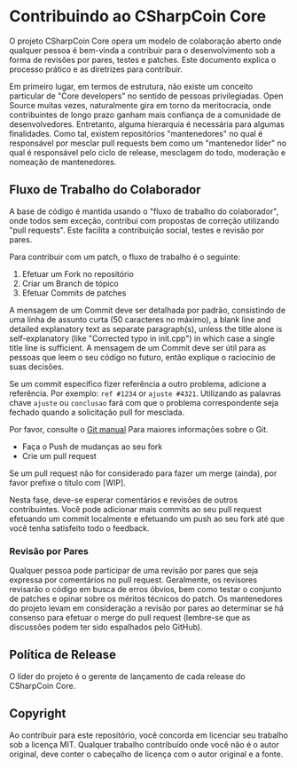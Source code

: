 Contribuindo ao CSharpCoin Core
============================

O projeto CSharpCoin Core opera um modelo de colaboração aberto onde qualquer pessoa é
bem-vinda a contribuir para o desenvolvimento sob a forma de revisões por pares,
testes e patches. Este documento explica o processo prático e as diretrizes para
contribuir.

Em primeiro lugar, em termos de estrutura, não existe um conceito particular de 
"Core developers" no sentido de pessoas privilegiadas. Open Source muitas vezes, naturalmente
gira em torno da meritocracia, onde contribuintes de longo prazo ganham mais confiança de
a comunidade de desenvolvedores. Entretanto, alguma hierarquia é necessária para algumas
finalidades. Como tal, existem repositórios "mantenedores" no qual é responsável por
mesclar pull requests bem como um "mantenedor líder" no qual é responsável pelo
ciclo de release, mesclagem do todo, moderação e nomeação de mantenedores.


Fluxo de Trabalho do Colaborador
--------------------

A base de código é mantida usando o "fluxo de trabalho do colaborador", onde todos
sem exceção, contribui com propostas de correção utilizando "pull requests". Este
facilita a contribuição social, testes e revisão por pares.

Para contribuir com um patch, o fluxo de trabalho é o seguinte:

  1. Efetuar um Fork no repositório
  1. Criar um Branch de tópico
  1. Efetuar Commits de patches


A mensagem de um Commit deve ser detalhada por padrão, consistindo de uma linha de assunto curta
(50 caracteres no máximo), a blank line and detailed explanatory text as separate
paragraph(s), unless the title alone is self-explanatory (like "Corrected typo
in init.cpp") in which case a single title line is sufficient. A mensagem de um Commit deve ser
útil para as pessoas que leem o seu código no futuro, então explique o raciocínio de
suas decisões.

Se um commit específico fizer referência a outro problema, adicione a referência. Por
exemplo: `ref #1234` or `ajuste #4321`. Utilizando as palavras chave `ajuste` ou `conclusao`
fará com que o problema correspondente seja fechado quando a solicitação pull for mesclada.

Por favor, consulte o [Git manual](https://git-scm.com/doc) Para maiores informações
sobre o Git.

  - Faça o Push de mudanças ao seu fork
  - Crie um pull request

Se um pull request não for considerado para fazer um merge (ainda), por favor
prefixe o título com [WIP].

Nesta fase, deve-se esperar comentários e revisões de outros contribuintes. Você
pode adicionar mais commits ao seu pull request efetuando um commit localmente 
e efetuando um push ao seu fork até que você tenha satisfeito todo o feedback.


### Revisão por Pares

Qualquer pessoa pode participar de uma revisão por pares que seja expressa por comentários no 
pull request. Geralmente, os revisores revisarão o código em busca de erros óbvios, bem como
testar o conjunto de patches e opinar sobre os méritos técnicos do patch. Os mantenedores 
do projeto levam em consideração a revisão por pares ao determinar se há
consenso para efetuar o merge do pull request (lembre-se que as discussões podem ter sido
espalhados pelo GitHub).

Política de Release
--------------

O líder do projeto é o gerente de lançamento de cada release do CSharpCoin Core.

Copyright
---------

Ao contribuir para este repositório, você concorda em licenciar seu trabalho sob a
licença MIT. Qualquer trabalho contribuído onde você não é o autor original, 
deve conter o cabeçalho de licença com o autor original e a fonte.

